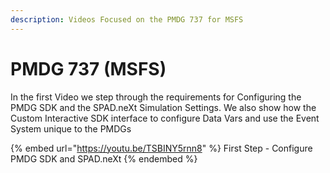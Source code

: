 ```yaml
---
description: Videos Focused on the PMDG 737 for MSFS
---
```


# PMDG 737 (MSFS)

In the first Video we step through the requirements for Configuring the PMDG SDK and the SPAD.neXt Simulation Settings.  We also show how the Custom Interactive SDK interface to configure Data Vars and use the Event System unique to the PMDGs

{% embed url="https://youtu.be/TSBINY5rnn8" %}
First Step - Configure PMDG SDK and SPAD.neXt
{% endembed %}
